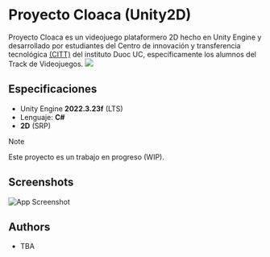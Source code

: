 # Proyecto Cloaca (Unity2D)

Proyecto Cloaca es un videojuego plataformero 2D hecho en Unity Engine y desarrollado por estudiantes del Centro de innovación y transferencia tecnológica [(CITT)](https://www.duoc.cl/escuela/informatica-telecomunicaciones/citt/) del instituto Duoc UC, específicamente los alumnos del Track de Videojuegos.
![](https://www.duoc.cl/wp-content/uploads/2021/05/logo-CITT.png)

## Especificaciones

- Unity Engine **2022.3.23f** (LTS)
- Lenguaje: **C#**
- **2D** (SRP)

> [!NOTE]
> Este proyecto es un trabajo en progreso (WIP).


## Screenshots

![App Screenshot](https://i.imgur.com/pvu70RY.png)


## Authors

- TBA

